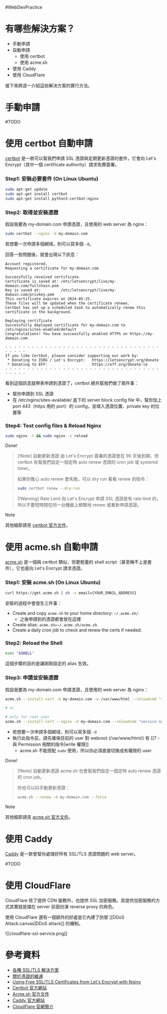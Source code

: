 #WebDevPractice

# 有哪些解決方案？

- 手動申請
- 自動申請
    - 使用 certbot
    - 使用 acme.sh
- 使用 Caddy
- 使用 CloudFlare

接下來將逐一介紹這些解決方案的實行方法。

# 手動申請

#TODO

# 使用 certbot 自動申請

[certbot](https://certbot.eff.org/) 是一款可以幫我們申請 SSL 憑證與定期更新憑證的套件，它會向 Let's Encrypt（其中一個 certificate authority）請求免費簽署。

### Step1: 安裝必要套件 (On Linux Ubuntu)

```bash
sudo apt-get update
sudo apt-get install certbot
sudo apt-get install python3-certbot-nginx
```

### Step2: 取得並安裝憑證

假設我要為 my-domain.com 申請憑證，且使用的 web server 為 nginx：

```bash
sudo certbot --nginx -d my-domain.com
```

若想要一次申請多個網域，則可以寫多個 `-d`。

回答一些問題後，就會出現以下訊息：

```plaintext
Account registered.
Requesting a certificate for my-domain.com

Successfully received certificate.
Certificate is saved at: /etc/letsencrypt/live/my-domain.com/fullchain.pem
Key is saved at:         /etc/letsencrypt/live/my-domain.com/privkey.pem
This certificate expires on 2024-05-25.
These files will be updated when the certificate renews.
Certbot has set up a scheduled task to automatically renew this certificate in the background.

Deploying certificate
Successfully deployed certificate for my-domain.com to /etc/nginx/sites-enabled/default
Congratulations! You have successfully enabled HTTPS on https://my-domain.com

- - - - - - - - - - - - - - - - - - - - - - - - - - - - - - - - - - - - - - - -
If you like Certbot, please consider supporting our work by:
 * Donating to ISRG / Let's Encrypt:   https://letsencrypt.org/donate
 * Donating to EFF:                    https://eff.org/donate-le
- - - - - - - - - - - - - - - - - - - - - - - - - - - - - - - - - - - - - - - -
```

看到這個訊息就帶表申請到憑證了，certbot 總共幫我們做了兩件事：

- 幫你申請到 SSL 憑證
- 在 /etc/nginx/sites-available/ 底下的 server block config file 中，幫你加上 port 443（https 用的 port）的 config，並填入憑證位置、private key 的位置等

### Step4: Test config files & Reload Nginx

```bash
sudo nginx -t && sudo nginx -s reload
```

Done!

>[!Note] 自動更新憑證
>由 Let's Encrypt 簽署的憑證會在 90 天後到期，但 certbot 有幫我們設定一個定時 auto renew 憑證的 cron job 或 systemd timer。
>
>如果你擔心 auto renew 會失敗，可以 dry run 看看 renew 的指令：
>
>```bash
>sudo certbot renew --dry-run
>```

>[!Warning] Rate Limit
>向 Let's Encrypt 申請 SSL 憑證是有 rate limit 的，所以不要短時間在同一台機器上頻繁地 renew 或重新申請憑證。

>[!Note]
>其他細節請見 [certbot 官方文件](https://certbot.eff.org/)。

# 使用 acme.sh 自動申請

[acme.sh](https://github.com/acmesh-official/acme.sh) 是一個與 certbot 類似，但更輕量的 shell script（甚至稱不上是套件），它也是向 Let's Encrypt 請求憑證。

### Step1: 安裝 acme.sh (On Linux Ubuntu)

```bash
curl https://get.acme.sh | sh -s email={YOUR_EMAIL_ADDRESS}
```

安裝的過程中會發生三件事：

- Create and copy `acme.sh` to your home directory: `~/.acme.sh/`.
    - 之後申請到的憑證都會放在這裡
- Create alias: `acme.sh=~/.acme.sh/acme.sh`.
- Create a daily cron job to check and renew the certs if needed.

### Step2: Reload the Shell

```bash
exec "$SHELL"
```

這個步驟的目的是讓剛剛設定的 alias 生效。

### Step3: 申請並安裝憑證

假設我要為 my-domain.com 申請憑證，且使用的 web server 為 nginx：

```bash
acme.sh --install-cert -d my-domain.com -w /var/www/html --reloadcmd "service nginx force-reload"

# or 

# only for root user
acme.sh --install-cert --nginx -d my-domain.com --reloadcmd "service nginx force-reload"
```

- 若想要一次申請多個網域，則可以寫多個 `-d`
- 執行此指令前，請先確保目前的 user 對 webroot (/var/www/html/) 有 [[7 - 與 Permission 相關的指令|write 權限]]
    - acme.sh 不能搭配 `sudo` 使用，所以你必須直接切換成有權限的 user

Done!

>[!Note] 自動更新憑證
>acme.sh 也會幫我們設定一個定時 auto renew 憑證的 cron job。
>
>你也可以抖手動更新憑證：
>
>```bash
>acme.sh --renew -d my-domwin.com --force
>```

>[!Note]
>其他細節請見 [acme.sh 官方文件](https://github.com/acmesh-official/acme.sh)。

# 使用 Caddy

[Caddy](https://caddyserver.com/) 是一款會幫你處理好所有 SSL/TLS 憑證問題的 web server。

#TODO

# 使用 CloudFlare

CloudFlare 除了提供 CDN 服務外，也提供 SSL 加密服務。其提供加密服務的方式其實就是擋在 server 前面扮演 reverse proxy 的角色。

使用 CloudFlare 還有一個額外的好處是它內建了防禦 [[DDoS Attack.canvas|DDoS attack]] 的機制。

![[cloudflare-ssl-service.png]]

# 參考資料

- [各種 SSL/TLS 解決方案](https://ithelp.ithome.com.tw/articles/10209276)
- [關於憑證的維運](https://medium.com/@clu1022/903834f1ac5f)
- [Using Free SSL/TLS Certificates from Let's Encrypt with Nginx](https://www.f5.com/company/blog/nginx/using-free-ssltls-certificates-from-lets-encrypt-with-nginx)
- [Certbot 官方網站](https://certbot.eff.org/)
- [Acme.sh 官方文件](https://github.com/acmesh-official/acme.sh)
- [Caddy 官方網站](https://caddyserver.com/)
- [CloudFlare 官網簡介](https://www.cloudflare.com/zh-tw/learning/what-is-cloudflare/)
